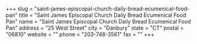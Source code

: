 +++
slug = "saint-james-episcopal-church-daily-bread-ecumenical-food-pan"
title = "Saint James Episcopal Church Daily Bread Ecumenical Food Pan"
name = "Saint James Episcopal Church Daily Bread Ecumenical Food Pan"
address = "25 West Street"
city = "Danbury"
state = "CT"
postal = "06810"
website = ""
phone = "203-748-3561"
fax = ""
+++
